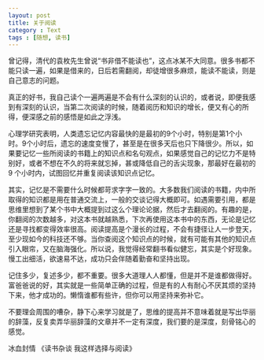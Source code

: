 ```yaml
---
layout: post
title: 关于阅读
category : Text
tags : [随想, 读书]
---
```

曾记得，清代的袁枚先生曾说“书非借不能读也”，这点冰某不大同意。很多书都不能只读一遍，如果是借来的，日后若需翻阅，却徒增很多麻烦，能读不能读，则是自己意志的问题。

真正的好书，我自己读个一遍两遍是不会有什么深刻的认识的，或者说，即便我感到有深刻的认识，当第二次阅读的时候，随着阅历和知识的增长，便又有心的所得，便深感之前的感悟是如此之浮浅。

心理学研究表明，人类遗忘记忆内容最快的是最初的9个小时，特别是第1个小时。9个小时后，遗忘的速度变慢了，甚至是在很多天后也只下降很少。所以，如果要记忆一些所阅读的书籍上的知识点和名句观点，如果感觉自己的记忆力不是特别好，或者不想在不久的将来就忘掉，甚或降低自己的舌尖现象，那最好在最初的9 个小时内，试图回忆并重复阅读该知识点记忆。

其实，记忆是不需要什么时候都苛求字字一致的。大多数我们阅读的书籍，内中所取得的知识都是用在普通交流上，一般的交谈记得大概即可。如遇需要引用，都是思维里想到了某个书中大概提到过这么个理论论据，然后才去翻阅的。有趣的是，你翻阅的次数越多，对这本书就越熟悉，下次再使用这本书中的东西，无论是记忆还是寻找都变得效率很高。阅读提高是个漫长的过程，不会有捷径让人一步登天，至少现如今的科技还不够。当你查阅这个知识点的时候，就有可能有其他的知识点引入眼帘，又在脑海强化。所以说，我觉得经常翻书看似健忘，其实是个好现象。
慢工出细活，欲速易不达，成功只会伴随着勤奋和坚持出现。

记住多少，复述多少，都不重要。很多大道理人人都懂，但是并不是谁都做得好。富爸爸说的好，其实就是一些简单正确的过程，但是有的人有耐心不厌其烦的坚持下来，他才成功的。懒惰谁都有些许，但你可以用坚持来弥补它。


不要理会周围的嘈杂，静下心来学习就是了，思维的提高并不意味着就是写出华丽的辞藻，反复卖弄华丽辞藻的文章并不一定有深度，我们要的是深度，刻骨铭心的感觉。

冰血封情 《读书杂谈 我这样选择与阅读》